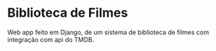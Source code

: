 # Biblioteca de Filmes
Web app feito em Django, de um sistema de biblioteca de filmes com integração com api do TMDB.
